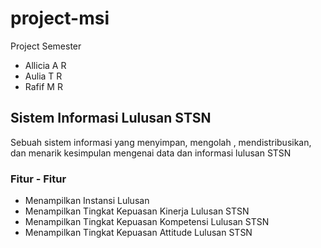 # project-msi
Project Semester

- Allicia A R
- Aulia T R
- Rafif M R

## Sistem Informasi Lulusan STSN
  Sebuah sistem informasi yang menyimpan, mengolah , mendistribusikan, dan menarik kesimpulan mengenai data dan informasi lulusan STSN
### Fitur - Fitur
- Menampilkan Instansi Lulusan
- Menampilkan Tingkat Kepuasan Kinerja Lulusan STSN
- Menampilkan Tingkat Kepuasan Kompetensi Lulusan STSN
- Menampilkan Tingkat Kepuasan Attitude Lulusan STSN
